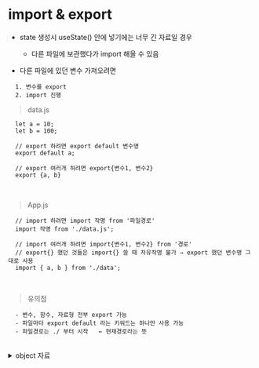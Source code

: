 # import & export
- state 생성시 useState() 안에 넣기에는 너무 긴 자료일 경우
  - 다른 파일에 보관했다가 import 해올 수 있음
 
- 다른 파일에 있던 변수 가져오려면
```
  1. 변수를 export
  2. import 진행
```

> data.js
```
  let a = 10;
  let b = 100;
  
  // export 하려면 export default 변수명
  export default a;
  
  // export 여러개 하려면 export{변수1, 변수2}
  export {a, b}
```

<br>

> App.js
```
  // import 하려면 import 작명 from '파일경로'
  import 작명 from './data.js'; 

  // import 여러개 하려면 import{변수1, 변수2} from '경로'
  // export{} 했던 것들은 import{} 쓸 때 자유작명 불가 ⇒ export 했던 변수명 그대로 사용
  import { a, b } from './data'; 
```

<br>

> 유의점
```
  - 변수, 함수, 자료형 전부 export 가능
  - 파일마다 export default 라는 키워드는 하나만 사용 가능
  - 파일경로는 ./ 부터 시작   ← 현재경로라는 뜻
```

<br>

<details>
  <summary>object 자료</summary>

<br>

> 여러가지 문자나 숫자를 한 변수에 보관하고 싶을 때 사용
```
  let user = {'kim', 20}
```
- user라는 변수에 'kim'과 20 둘 다 저장 가능

> object 자료는 자료들 왼쪽에 이름 붙여야 함
```
  let user = {name : 'kim', age : 20}
```
- 자유롭게 'kim'과 20의 별명을 작성하면 됨
- array와 다르게 별명 붙여서 저장할 수 있는게 장점

</details>

<br>




